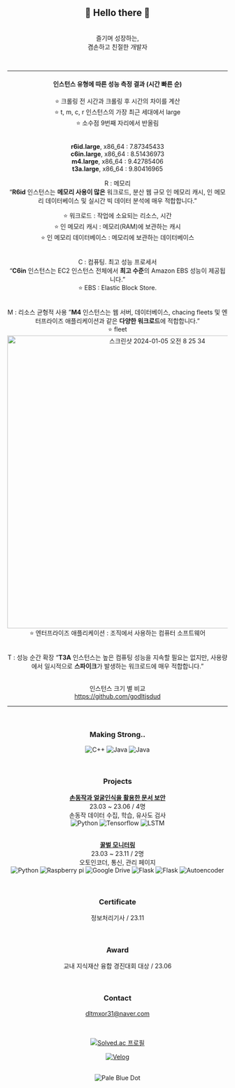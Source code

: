 <div align="center">
  <h2>👋 Hello there 👋</h2>
  
  
  <br>즐기며 성장하는,
  <br>겸손하고 친절한 개발자
  

  <br>

  -----

  <h4>인스턴스 유형에 따른 성능 측정 결과 (시간 빠른 순)</h4>
  ⭐️ 크롤링 전 시간과 크롤링 후 시간의 차이를 계산<br>
  ⭐️ t, m, c, r 인스턴스의 가장 최근 세대에서 large<br>
  ⭐️ 소수점 9번째 자리에서 반올림<br><br>

  <b>r6id.large</b>, x86_64 : 7.87345433<br>
  <b>c6in.large</b>, x86_64 : 8.51436973<br>
  <b>m4.large</b>, x86_64 : 9.42785406<br>
  <b>t3a.large</b>, x86_64 : 9.80416965<br>

  R : 메모리<br>
  “<b>R6id</b> 인스턴스는 <b>메모리 사용이 많은</b> 워크로드, 분산 웹 규모 인 메모리 캐시, 인 메모리 데이터베이스 및 실시간 빅 데이터 분석에 매우 적합합니다.”<br>

  ⭐️ 워크로드 : 작업에 소요되는 리소스, 시간<br>
  ⭐️ 인 메모리 캐시 : 메모리(RAM)에 보관하는 캐시<br>
  ⭐️ 인 메모리 데이터베이스 : 메모리에 보관하는 데이터베이스<br><br>

  C : 컴퓨팅. 최고 성능 프로세서<br>
  “<b>C6in</b> 인스턴스는 EC2 인스턴스 전체에서 <b>최고 수준</b>의 Amazon EBS 성능이 제공됩니다.”<br>
  ⭐️ EBS : Elastic Block Store.<br><br>

  M : 리소스 균형적 사용
  ”<b>M4</b> 인스턴스는 웹 서버, 데이터베이스, chacing fleets 및 엔터프라이즈 애플리케이션과 같은 <b>다양한 워크로드</b>에 적합합니다.”<br>
  ⭐️ fleet
  <img width="670" alt="스크린샷 2024-01-05 오전 8 25 34" src="https://github.com/seungtoctoc/seungtoctoc/assets/102455571/f8d4b4aa-e82c-499c-b8e5-ae50caa65dcb"><br>
  ⭐️ 엔터프라이즈 애플리케이션 : 조직에서 사용하는 컴퓨터 소프트웨어<br><br>

  T : 성능 순간 확장
  “<b>T3A</b> 인스턴스는 높은 컴퓨팅 성능을 지속할 필요는 없지만, 사용량에서 일시적으로 <b>스파이크</b>가 발생하는 워크로드에 매우 적합합니다.”<br><br>


  인스턴스 크기 별 비교<br>
  https://github.com/godltjsdud

  -----

  <br><h3>Making Strong..</h3>
  <img src="https://img.shields.io/badge/C++-00599C?style=flat-square&logo=C%2B%2B&logoColor=white" alt="C++"/>
  <img src="https://img.shields.io/badge/Java-1E8CBE?style=flat-square&logo=java&logoColor=white" alt="Java"/>
  <img src="https://img.shields.io/badge/AWS-232F3E?style=flat-square&logo=amazonaws&logoColor=white" alt="Java"/>


  <br><h3>Projects</h3>
  <b><a href="https://github.com/seungtoctoc/HandMotionPassword">손동작과 얼굴인식을 활용한 문서 보안</b></a>
  <br>23.03 ~ 23.06 / 4명
  <br>손동작 데이터 수집, 학습, 유사도 검사
  <br><img src="https://img.shields.io/badge/Python-3776AB?style=flat-square&logo=python&logoColor=white" alt="Python">
  <img src="https://img.shields.io/badge/Tensorflow-FF6F00?style=flat-square&logo=tensorflow&logoColor=white" alt="Tensorflow">
  <img src="https://img.shields.io/badge/LSTM-000000?style=flat-square&logo=&logoColor=white" alt="LSTM">

  <br><b><a href="https://github.com/seungtoctoc/MonitoringBee">꿀벌 모니터링</b></a>
  <br>23.03 ~ 23.11 / 2명
  <br>오토인코더, 통신, 관리 페이지
  <br><img src="https://img.shields.io/badge/Python-3776AB?style=flat-square&logo=python&logoColor=white" alt="Python">
  <img src="https://img.shields.io/badge/Raspberry Pi-A22846?style=flat-square&logo=raspberrypi&logoColor=white" alt="Raspberry pi">
  <img src="https://img.shields.io/badge/Google Drive-4285F4?style=flat-square&logo=googledrive&logoColor=white" alt="Google Drive">
  <img src="https://img.shields.io/badge/Flask-000000?style=flat-square&logo=flask&logoColor=white" alt="Flask"/>
  <img src="https://img.shields.io/badge/Bootstrap-7952B3?style=flat-square&logo=bootstrap&logoColor=white" alt="Flask"/>
  <img src="https://img.shields.io/badge/Autoencoder-000000?style=flat-square&logo=&logoColor=white" alt="Autoencoder"/>


  <br><h3>Certificate</h3>
  정보처리기사 / 23.11


  <br><h3>Award</h3>
  교내 지식재산 융합 경진대회 대상 / 23.06


  <br><h3>Contact</h3>
  dltmxor31@naver.com


  <br><br><a href="https://solved.ac/dltmxor31">
  <img src="http://mazassumnida.wtf/api/v2/generate_badge?boj=dltmxor31" alt="Solved.ac 프로필"/></a>


  <a href="https://velog.io/@seungtoctoc">
  <img src="https://velog-readme-stats.vercel.app/api?name=seungtoctoc" alt="Velog"/></a>

  <br><img src="https://github.com/seungtoctoc/seungtoctoc/assets/102455571/77cdb21e-a19f-43df-8a80-ca68fb5642b1" alt="Pale Blue Dot"> 
</div>
